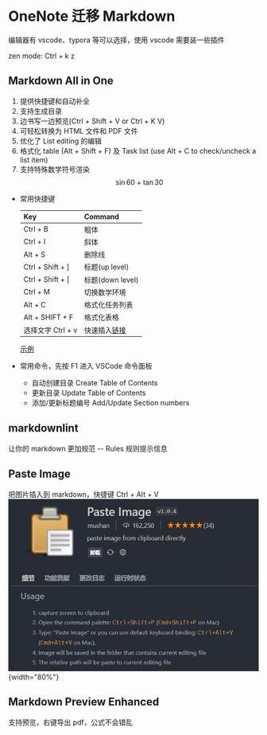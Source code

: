 # OneNote 迁移 Markdown

编辑器有 vscode、typora 等可以选择，使用 vscode 需要装一些插件

zen mode: Ctrl + k z

## Markdown All in One

1. 提供快捷键和自动补全
2. 支持生成目录
3. 边书写一边预览(Ctrl + Shift + V or Ctrl + K V)
4. 可轻松转换为 HTML 文件和 PDF 文件
5. 优化了 List editing 的编辑
6. 格式化 table (Alt + Shift + F) 及 Task list (use Alt + C to check/uncheck a list item)
7. 支持特殊数学符号渲染
   $$ \sin60 + \tan30 $$

- 常用快捷键

  | Key               | Command                                                      |
  | ----------------- | ------------------------------------------------------------ |
  | Ctrl + B          | 粗体                                                         |
  | Ctrl + I          | 斜体                                                         |
  | Alt + S           | 删除线                                                       |
  | Ctrl + Shift + ]  | 标题(up level)                                               |
  | Ctrl + Shift + [  | 标题(down level)                                             |
  | Ctrl + M          | 切换数学环境                                                 |
  | Alt + C           | 格式化任务列表                                               |
  | Alt + SHIFT + F   | 格式化表格                                                   |
  | 选择文字 Ctrl + v | 快速插入[链接](https://www.bilibili.com/video/BV1si4y1472o/) |

  [示例](https://segmentfault.com/a/1190000017461306)

- 常用命令，先按 F1 进入 VSCode 命令面板
  - 自动创建目录 Create Table of Contents
  - 更新目录 Update Table of Contents
  - 添加/更新标题编号 Add/Update Section numbers

## markdownlint

让你的 markdown 更加规范 -- Rules 规则提示信息

## Paste Image

把图片插入到 markdown，快捷键 Ctrl + Alt + V
![Paste Image](示例图片.png){width="80%"}

## Markdown Preview Enhanced

支持预览，右键导出 pdf，公式不会错乱
